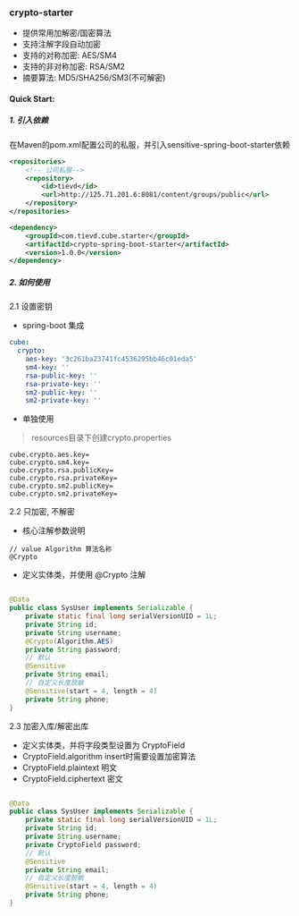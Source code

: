 ### crypto-starter

- 提供常用加解密/国密算法
- 支持注解字段自动加密
- 支持的对称加密: AES/SM4
- 支持的非对称加密: RSA/SM2
- 摘要算法: MD5/SHA256/SM3(不可解密)

#### Quick Start:

##### 1. 引入依赖

在Maven的pom.xml配置公司的私服，并引入sensitive-spring-boot-starter依赖

```xml
<repositories>
    <!-- 公司私服-->
    <repository>
        <id>tievd</id>
        <url>http://125.71.201.6:8081/content/groups/public</url>
    </repository>
</repositories>

<dependency>
    <groupId>com.tievd.cube.starter</groupId>
    <artifactId>crypto-spring-boot-starter</artifactId>
    <version>1.0.0</version>
</dependency>
```

##### 2. 如何使用

2.1 设置密钥

- spring-boot 集成

```yaml
cube:
  crypto:
    aes-key: '3c261ba23741fc4536295bb46c01eda5'
    sm4-key: ''
    rsa-public-key: ''
    rsa-private-key: ''
    sm2-public-key: ''
    sm2-private-key: ''
```

- 单独使用 
> resources目录下创建crypto.properties

```properties
cube.crypto.aes.key=
cube.crypto.sm4.key=
cube.crypto.rsa.publicKey=
cube.crypto.rsa.privateKey=
cube.crypto.sm2.publicKey=
cube.crypto.sm2.privateKey=
```

2.2 只加密, 不解密

- 核心注解参数说明

```
// value Algorithm 算法名称
@Crypto
```

- 定义实体类，并使用 @Crypto 注解

```java

@Data
public class SysUser implements Serializable {
    private static final long serialVersionUID = 1L;
    private String id;
    private String username;
    @Crypto(Algorithm.AES)
    private String password;
    // 默认
    @Sensitive
    private String email;
    // 自定义长度脱敏
    @Sensitive(start = 4, length = 4)
    private String phone;
}
```

2.3 加密入库/解密出库

- 定义实体类，并将字段类型设置为 CryptoField
- CryptoField.algorithm insert时需要设置加密算法
- CryptoField.plaintext 明文
- CryptoField.ciphertext 密文

```java

@Data
public class SysUser implements Serializable {
    private static final long serialVersionUID = 1L;
    private String id;
    private String username;
    private CryptoField password;
    // 默认
    @Sensitive
    private String email;
    // 自定义长度脱敏
    @Sensitive(start = 4, length = 4)
    private String phone;
}
```